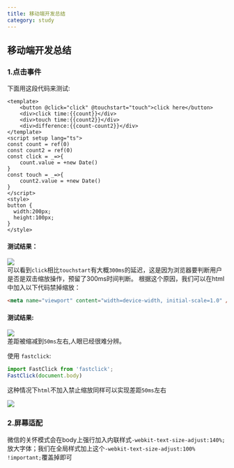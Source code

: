```yaml
---
title: 移动端开发总结  
category: study  
---  
```


## 移动端开发总结  

### 1.点击事件  

下面用这段代码来测试:
```vue
<template>
    <button @click="click" @touchstart="touch">click here</button>
    <div>click time:{{count}}</div>
    <div>touch time:{{count2}}</div>
    <div>difference:{{count-count2}}</div>
</template>
<script setup lang="ts">
const count = ref(0)
const count2 = ref(0)
const click = _=>{
    count.value = +new Date()
}
const touch = _=>{
    count2.value = +new Date()
}
</script>
<style>
button {
  width:200px;
  height:100px;
}
</style>

```
#### 测试结果：
![](http://tva1.sinaimg.cn/large/00729zFjly1h3npogk0f5j30bw0a6mxu.jpg)  
可以看到`click`相比`touchstart`有大概`300ms`的延迟，这是因为浏览器要判断用户是否是双击缩放操作，预留了300ms时间判断。
根据这个原因，我们可以在html中加入以下代码禁掉缩放：
```html
<meta name="viewport" content="width=device-width, initial-scale=1.0" />
```
#### 测试结果:
![](http://tva1.sinaimg.cn/large/00729zFjly1h3npw3fiwrj30d60a2t9e.jpg)  
差距被缩减到`50ms`左右,人眼已经很难分辨。  

使用 `fastclick`:
```javascript
import FastClick from 'fastclick';
FastClick(document.body)
```
这种情况下`html`不加入禁止缩放同样可以实现差距`50ms`左右  

![](http://tva1.sinaimg.cn/large/00729zFjly1h3nqd6hxdbj308w07gwer.jpg)

### 2.屏幕适配  

微信的关怀模式会在body上强行加入内联样式`-webkit-text-size-adjust:140%;`放大字体；我们在全局样式加上这个`-webkit-text-size-adjust:100% !important;`覆盖掉即可